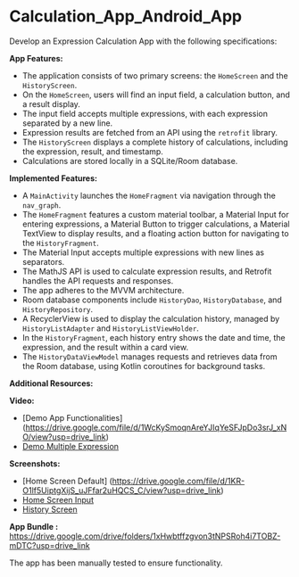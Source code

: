 # Calculation_App_Android_App

Develop an Expression Calculation App with the following specifications:

**App Features:**
- The application consists of two primary screens: the `HomeScreen` and the `HistoryScreen`.
- On the `HomeScreen`, users will find an input field, a calculation button, and a result display.
- The input field accepts multiple expressions, with each expression separated by a new line.
- Expression results are fetched from an API using the `retrofit` library.
- The `HistoryScreen` displays a complete history of calculations, including the expression, result, and timestamp.
- Calculations are stored locally in a SQLite/Room database.

**Implemented Features:**
- A `MainActivity` launches the `HomeFragment` via navigation through the `nav_graph`.
- The `HomeFragment` features a custom material toolbar, a Material Input for entering expressions, a Material Button to trigger calculations, a Material TextView to display results, and a floating action button for navigating to the `HistoryFragment`.
- The Material Input accepts multiple expressions with new lines as separators.
- The MathJS API is used to calculate expression results, and Retrofit handles the API requests and responses.
- The app adheres to the MVVM architecture.
- Room database components include `HistoryDao`, `HistoryDatabase`, and `HistoryRepository`.
- A RecyclerView is used to display the calculation history, managed by `HistoryListAdapter` and `HistoryListViewHolder`.
- In the `HistoryFragment`, each history entry shows the date and time, the expression, and the result within a card view.
- The `HistoryDataViewModel` manages requests and retrieves data from the Room database, using Kotlin coroutines for background tasks.

**Additional Resources:**

**Video:**
- [Demo App Functionalities] (https://drive.google.com/file/d/1WcKySmoqnAreYJIqYeSFJpDo3srJ_xNO/view?usp=drive_link)
- [Demo Multiple Expression](https://drive.google.com/file/d/1QIYmsiwyHAm-g72vRhPez9zW8jrqEqCO/view?usp=drive_link)

**Screenshots:**
- [Home Screen Default] (https://drive.google.com/file/d/1KR-O1lf5UiptgXijS_uJFfar2uHQCS_C/view?usp=drive_link)
- [Home Screen Input]( https://drive.google.com/file/d/1R6w4n-u3hmatrw6ZS5S4SCnhacpDB1Ed/view?usp=drive_link)
- [History Screen](https://drive.google.com/file/d/16gomrWHfQFgWPEXBVd0vLgVlesaAfjow/view?usp=drive_link)

**App Bundle :** https://drive.google.com/drive/folders/1xHwbtffzgvon3tNPSRoh4i7TOBZ-mDTC?usp=drive_link

The app has been manually tested to ensure functionality.
